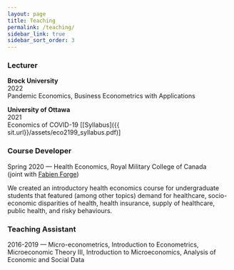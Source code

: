 ```yaml
---
layout: page
title: Teaching
permalink: /teaching/
sidebar_link: true
sidebar_sort_order: 3
---
```

### Lecturer
**Brock University**  
2022  
Pandemic Economics, Business Econometrics with Applications  

**University of Ottawa**  
2021  
Economics of COVID-19  [[Syllabus]({{ sit.url}}/assets/eco2199_syllabus.pdf)]  

### Course Developer
Spring 2020 — Health Economics, Royal Military College of Canada  
(joint with [Fabien Forge](https://forgef.github.io/index.html))  

We created an introductory health economics course for undergraduate students that featured (among other topics) demand for healthcare, socio-economic disparities of health, health insurance, supply of healthcare, public health, and risky behaviours.

### Teaching Assistant
2016-2019 — Micro-econometrics, Introduction to Econometrics, Microeconomic Theory III, Introduction to Microeconomics, Analysis of Economic and Social Data